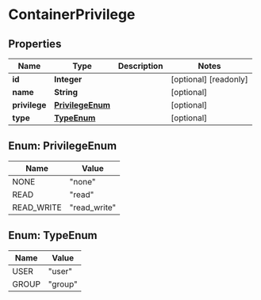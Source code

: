 

# ContainerPrivilege

## Properties

Name | Type | Description | Notes
------------ | ------------- | ------------- | -------------
**id** | **Integer** |  |  [optional] [readonly]
**name** | **String** |  |  [optional]
**privilege** | [**PrivilegeEnum**](#PrivilegeEnum) |  |  [optional]
**type** | [**TypeEnum**](#TypeEnum) |  |  [optional]



## Enum: PrivilegeEnum

Name | Value
---- | -----
NONE | &quot;none&quot;
READ | &quot;read&quot;
READ_WRITE | &quot;read_write&quot;



## Enum: TypeEnum

Name | Value
---- | -----
USER | &quot;user&quot;
GROUP | &quot;group&quot;



